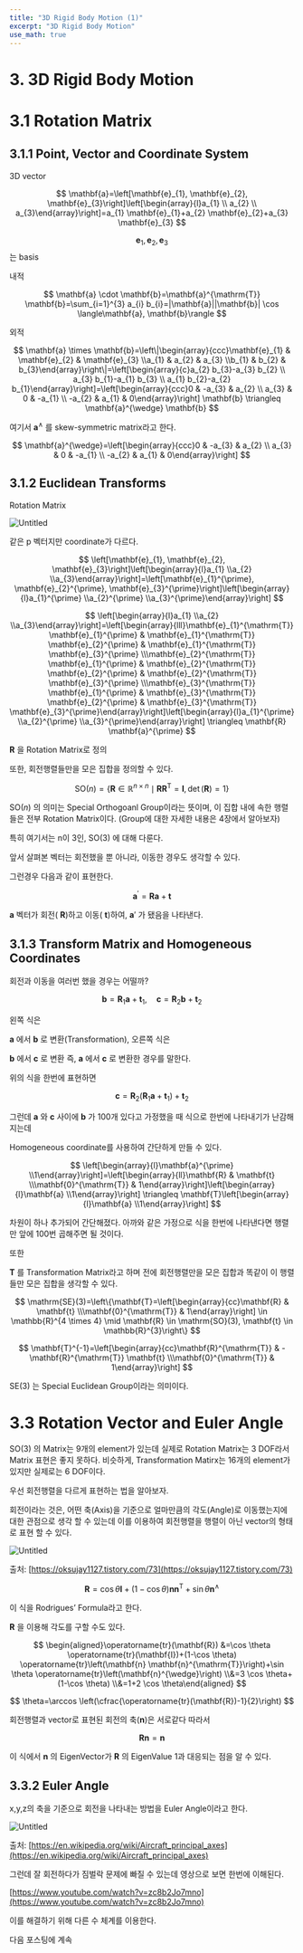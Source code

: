 ```yaml
---
title: "3D Rigid Body Motion (1)"
excerpt: "3D Rigid Body Motion"
use_math: true
---
```


# 3. 3D Rigid Body Motion

# 3.1 Rotation Matrix

## 3.1.1 Point, Vector and Coordinate System

3D vector



$$
\mathbf{a}=\left[\mathbf{e}_{1}, \mathbf{e}_{2}, \mathbf{e}_{3}\right]\left[\begin{array}{l}a_{1} \\ a_{2} \\ a_{3}\end{array}\right]=a_{1} \mathbf{e}_{1}+a_{2} \mathbf{e}_{2}+a_{3} \mathbf{e}_{3} 
$$
 





$$
\mathbf{e}_{1}, \mathbf{e}_{2}, \mathbf{e}_{3}
$$ 는 basis

내적



$$
\mathbf{a} \cdot \mathbf{b}=\mathbf{a}^{\mathrm{T}} \mathbf{b}=\sum_{i=1}^{3} a_{i} b_{i}=|\mathbf{a}||\mathbf{b}| \cos \langle\mathbf{a}, \mathbf{b}\rangle
$$
 


외적



$$
\mathbf{a} \times \mathbf{b}=\left\|\begin{array}{ccc}\mathbf{e}_{1} & \mathbf{e}_{2} & \mathbf{e}_{3} \\a_{1} & a_{2} & a_{3} \\b_{1} & b_{2} & b_{3}\end{array}\right\|=\left[\begin{array}{c}a_{2} b_{3}-a_{3} b_{2} \\ a_{3} b_{1}-a_{1} b_{3} \\ a_{1} b_{2}-a_{2} b_{1}\end{array}\right]=\left[\begin{array}{ccc}0 & -a_{3} & a_{2} \\ a_{3} & 0 & -a_{1} \\ -a_{2} & a_{1} & 0\end{array}\right] \mathbf{b} \triangleq \mathbf{a}^{\wedge} \mathbf{b}
$$
 


여기서 $\mathbf{a}^{\wedge}$ 를 skew-symmetric matrix라고 한다.



$$
\mathbf{a}^{\wedge}=\left[\begin{array}{ccc}0 & -a_{3} & a_{2} \\ a_{3} & 0 & -a_{1} \\ -a_{2} & a_{1} & 0\end{array}\right]
$$
 


## 3.1.2 Euclidean Transforms

Rotation Matrix

![Untitled](/assets/images/3D_Rigid_Body_Motion/Untitled.png)

같은 p 벡터지만 coordinate가 다르다.



$$
\left[\mathbf{e}_{1}, \mathbf{e}_{2}, \mathbf{e}_{3}\right]\left[\begin{array}{l}a_{1} \\a_{2} \\a_{3}\end{array}\right]=\left[\mathbf{e}_{1}^{\prime}, \mathbf{e}_{2}^{\prime}, \mathbf{e}_{3}^{\prime}\right]\left[\begin{array}{l}a_{1}^{\prime} \\a_{2}^{\prime} \\a_{3}^{\prime}\end{array}\right]
$$
 




$$
\left[\begin{array}{l}a_{1} \\a_{2} \\a_{3}\end{array}\right]=\left[\begin{array}{lll}\mathbf{e}_{1}^{\mathrm{T}} \mathbf{e}_{1}^{\prime} & \mathbf{e}_{1}^{\mathrm{T}} \mathbf{e}_{2}^{\prime} & \mathbf{e}_{1}^{\mathrm{T}} \mathbf{e}_{3}^{\prime} \\\mathbf{e}_{2}^{\mathrm{T}} \mathbf{e}_{1}^{\prime} & \mathbf{e}_{2}^{\mathrm{T}} \mathbf{e}_{2}^{\prime} & \mathbf{e}_{2}^{\mathrm{T}} \mathbf{e}_{3}^{\prime} \\\mathbf{e}_{3}^{\mathrm{T}} \mathbf{e}_{1}^{\prime} & \mathbf{e}_{3}^{\mathrm{T}} \mathbf{e}_{2}^{\prime} & \mathbf{e}_{3}^{\mathrm{T}} \mathbf{e}_{3}^{\prime}\end{array}\right]\left[\begin{array}{l}a_{1}^{\prime} \\a_{2}^{\prime} \\a_{3}^{\prime}\end{array}\right] \triangleq \mathbf{R} \mathbf{a}^{\prime}
$$
 




$\textbf{R}$ 을 Rotation Matrix로 정의

또한, 회전행렬들만을 모은 집합을 정의할 수 있다.



$$
\mathrm{SO}(n)=\left\{\mathbf{R} \in \mathbb{R}^{n \times n} \mid \mathbf{R} \mathbf{R}^{\mathrm{T}}=\mathbf{I}, \operatorname{det}(\mathbf{R})=1\right\}
$$
 




$\text{SO}(n)$ 의 의미는 Special Orthogoanl Group이라는 뜻이며, 이 집합 내에 속한 행렬들은 전부 Rotation Matrix이다. (Group에 대한 자세한 내용은 4장에서 알아보자)

특히 여기서는 n이 3인, $\text{SO}(3)$ 에 대해 다룬다.

앞서 살펴본 벡터는 회전했을 뿐 아니라, 이동한 경우도 생각할 수 있다.

그런경우 다음과 같이 표현한다.


$$
\mathbf{a}^{\prime}=\mathbf{R a}+\mathbf{t}
$$
 




$\textbf{a}$ 벡터가 회전( $\textbf{R}$)하고 이동( $\textbf{t}$)하여, $\textbf{a}'$ 가 됐음을 나타낸다.

## 3.1.3 Transform Matrix and Homogeneous Coordinates

회전과 이동을 여러번 했을 경우는 어떨까?



$$
\mathbf{b}=\mathbf{R}_{1} \mathbf{a}+\mathbf{t}_{1}, \quad \mathbf{c}=\mathbf{R}_{2} \mathbf{b}+\mathbf{t}_{2}
$$
 


왼쪽 식은 

$\textbf{a}$ 에서 $\textbf{b}$ 로 변환(Transformation), 오른쪽 식은 

$\textbf{b}$ 에서 $\textbf{c}$ 로 변환 즉, $\textbf{a}$ 에서 $\textbf{c}$ 로 변환한 경우를 말한다.

위의 식을 한번에 표현하면



$$
\mathbf{c}=\mathbf{R}_{2}\left(\mathbf{R}_{1} \mathbf{a}+\mathbf{t}_{1}\right)+\mathbf{t}_{2}
$$
 


그런데 $\textbf{a}$ 와 $\textbf{c}$ 사이에 $\textbf{b}$ 가 100개 있다고 가정했을 때 식으로 한번에 나타내기가 난감해지는데

Homogeneous coordinate를 사용하여 간단하게 만들 수 있다.



$$
\left[\begin{array}{l}\mathbf{a}^{\prime} \\1\end{array}\right]=\left[\begin{array}{ll}\mathbf{R} & \mathbf{t} \\\mathbf{0}^{\mathrm{T}} & 1\end{array}\right]\left[\begin{array}{l}\mathbf{a} \\1\end{array}\right] \triangleq \mathbf{T}\left[\begin{array}{l}\mathbf{a} \\1\end{array}\right]
$$
 


차원이 하나 추가되어 간단해졌다. 아까와 같은 가정으로 식을 한번에 나타낸다면 행렬만 앞에 100번 곱해주면 될 것이다.

또한 

$\textbf{T}$ 를 Transformation Matrix라고 하며 전에 회전행렬만을 모은 집합과 똑같이 이 행렬들만 모은 집합을 생각할 수 있다.



$$
\mathrm{SE}(3)=\left\{\mathbf{T}=\left[\begin{array}{cc}\mathbf{R} & \mathbf{t} \\\mathbf{0}^{\mathrm{T}} & 1\end{array}\right] \in \mathbb{R}^{4 \times 4} \mid \mathbf{R} \in \mathrm{SO}(3), \mathbf{t} \in \mathbb{R}^{3}\right\}
$$
 




$$
\mathbf{T}^{-1}=\left[\begin{array}{cc}\mathbf{R}^{\mathrm{T}} & -\mathbf{R}^{\mathrm{T}} \mathbf{t} \\\mathbf{0}^{\mathrm{T}} & 1\end{array}\right]
$$
 




$\text{SE}(3)$ 는 Special Euclidean Group이라는 의미이다.

# 3.3 Rotation Vector and Euler Angle



$\text{SO}(3)$ 의 Matrix는 9개의 element가 있는데 실제로 Rotation Matrix는 3 DOF라서 Matrix 표현은 좋지 못하다. 비슷하게, Transformation Matirx는 16개의 element가 있지만 실제로는 6 DOF이다.

우선 회전행렬을 다르게 표현하는 법을 알아보자.

회전이라는 것은, 어떤 축(Axis)을 기준으로 얼마만큼의 각도(Angle)로 이동했는지에 대한 관점으로 생각 할 수 있는데 이를 이용하여 회전행렬을 행렬이 아닌 vector의 형태로 표현 할 수 있다.

![Untitled](/assets/images/3D_Rigid_Body_Motion/Untitled%201.png)

출처: [https://oksujay1127.tistory.com/73](https://oksujay1127.tistory.com/73)



$$
\mathbf{R}=\cos \theta \mathbf{I}+(1-\cos \theta) \mathbf{n n}^{\mathrm{T}}+\sin \theta \mathbf{n}^{\wedge}
$$
 


이 식을 Rodrigues’ Formula라고 한다.



$\textbf{R}$ 을 이용해 각도를 구할 수도 있다.



$$
\begin{aligned}\operatorname{tr}(\mathbf{R}) &=\cos \theta \operatorname{tr}(\mathbf{I})+(1-\cos \theta) \operatorname{tr}\left(\mathbf{n} \mathbf{n}^{\mathrm{T}}\right)+\sin \theta \operatorname{tr}\left(\mathbf{n}^{\wedge}\right) \\&=3 \cos \theta+(1-\cos \theta) \\&=1+2 \cos \theta\end{aligned}
$$
 




$$
\theta=\arccos \left(\cfrac{\operatorname{tr}(\mathbf{R})-1}{2}\right)
$$
 


회전행렬과 vector로 표현된 회전의 축($\textbf{n})$은 서로같다 따라서



$$
\mathbf{R n}=\mathbf{n}
$$
 


이 식에서 $\mathbf{n}$ 의 EigenVector가 $\textbf{R}$ 의 EigenValue 1과 대응되는 점을 알 수 있다.

## 3.3.2 Euler Angle

x,y,z의 축을 기준으로 회전을 나타내는 방법을 Euler Angle이라고 한다.

![Untitled](/assets/images/3D_Rigid_Body_Motion/Untitled%202.png)

출처: [https://en.wikipedia.org/wiki/Aircraft_principal_axes](https://en.wikipedia.org/wiki/Aircraft_principal_axes)

그런데 잘 회전하다가 짐벌락 문제에 빠질 수 있는데 영상으로 보면 한번에 이해된다.

[https://www.youtube.com/watch?v=zc8b2Jo7mno](https://www.youtube.com/watch?v=zc8b2Jo7mno)

이를 해결하기 위해 다른 수 체계를 이용한다.

다음 포스팅에 계속